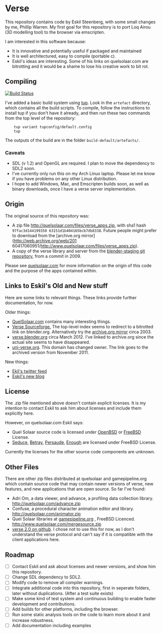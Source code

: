 # Verse #

This repository contains code by Eskil Steenberg, with some small
changes by me, Phillip Warren. My first goal for this repository
is to port Loq Airou (3D modelling tool) to the browser via emscripten.

I am interested in this software because:
    
  * It is innovative and potentially useful if packaged and maintained
  * It is well architectured, easy to compile (portable c).
  * Eskil's ideas are interesting. Some of his links on quelsolaar.com are bitrotting and it would
    be a shame to lose his creative work to bit rot.
    
## Compiling ##

[![Build Status](https://travis-ci.org/Gages/verse_apps.svg?branch=master)](https://travis-ci.org/Gages/verse_apps)

I've added a basic build system using [tup](http://gittup.org/tup/). Look in the `artefact`
directory, which contains all the build scripts. To compile, follow the instructions to install
tup if you don't have it already, and then run these two commands from the top level of the repository:

```
    tup variant tupconfig/default.config
    tup
```
 
 The outputs of the build are in the folder `build-default/artefacts/`.

### Caveats ###

* SDL (v 1.2) and OpenGL are required. I plan to move the dependency to SDL2 soon.
* I've currently only run this on my Arch Linux laptop. Please let me know if you have problems on any other Linux distribution.
* I hope to add Windows, Mac, and Emscripten builds soon, as well as binary downloads, once I have a verse server implementation.

## Origin ##

The original source of this repository was:

 * A zip file  http://quelsolaar.com/files/verse_apps.zip, with sha1 hash `97fac3d144199350
    63151d1b404165bcb7db8338`. Future people might prefer to download from the [archive.org mirror](http://web.archive.org/web/201
    60417060951/http://www.quelsolaar.com/files/verse_apps.zip).
 * A copy of the verse library and server from the [blender-staging git repository](https://developer.blender.org/diffusion/BS/browse/master/extern/verse/dist;0bd7934be731aba65680c7fe59f2d89a06391899), from a commit in 2009. 

Please see [quelsolaar.com](http://quelsolaar.com/) for more information on the origin of this code and the purpose of the apps contained within.

## Links to Eskil's Old and New stuff ##

Here are some links to relevant things. These links provide further documentation, for now.

Older things:
* [QuelSolaar.com](http://www.quelsolaar.com/verse/index.html) contains many interesting things.
* [Verse Sourceforge.](http://verse.sourceforge.net/index-before-blender-2.3.html) The top-level index seems to redirect to a bitrotted link on blender.org. Alternatively try the [archive.org mirror](http://web.archive.org/web/20031014224210/http://verse.sourceforge.net/) circa 2003.
* [verse.blender.org](http://web.archive.org/web/20120316140903/http://verse.blender.org/) circa March 2012. I've linked to archive.org since the actual site seems to have disappeared.
* [uni-verse.org](http://web.archive.org/web/20111121011435/http://www.uni-verse.org/Uni-verse-Home.72.0.html). This domain has changed owner. The link goes to the archived version from November 2011.

New things:
* [Ekil's twitter feed](https://twitter.com/quelsolaar)
* [Eskil's new blog](http://unravel.org/)
  
## License ##

The .zip file mentioned above doesn't contain explicit licenses. It is
my intention to contact Eskil to ask him about licenses and include
them explicitly here.

However, on quelsolaar.com Eskil says:

 * Quel Solaar source code is licensed under [OpenBSD](http://www.quelsolaar.com/quelsolaar/downloads.html) or [FreeBSD](http://www.quelsolaar.com/quel_solaar/features.html) License.
 * [Seduce][seduce], [Betray][betray], [Persaude][persuade], [Enough][enough] are licensed under FreeBSD License.

Currently the licenses for the other source code components are unknown.

[betray]:   http://www.quelsolaar.com/technology/betray.html
[seduce]:   http://www.quelsolaar.com/technology/seduce.html
[persuade]: http://www.quelsolaar.com/technology/persuade.html
[enough]:   http://www.quelsolaar.com/technology/enough.html

## Other Files ##

There are other zip files distributed at quelsolaar and gamepipeline.org which contain source code that may contain newer versions of
verse, new features, and new applications that are open source. So far I've found:

* Adri Om, a data viewer, and advance, a profiling data collection library. http://quelsolaar.com/advance.zip
* Confuse, a procedural character animation editor and library. http://quelsolaar.com/animator.zip
* Quel Solaar libraries at [gamepipeline.org](http://gamepipeline.org/) , FreeBSD Licenced. http://www.quelsolaar.com/mergesource.zip
* [verse 2.0 on github](https://github.com/verse/verse). I chose not to use this for now, as I don't understand the verse protocol and can't say if it is compatible with the client applications here.

## Roadmap ##

* [ ] Contact Eskil and ask about licenses and newer versions, and show him this repository.
* [ ] Change SDL dependency to SDL2.
* [ ] Modify code to remove all compiler warnings.
* [ ] Integrate additional code into this repository, first in seperate folders, later without duplications. (After a test suite exists)
* [ ] Make some kind of test system and continuous building to enable faster development and contributions.
* [ ] Add builds for other platforms, including the browser.
* [ ] Run some static analysis tools on the code to learn more about it and increase robustness.
* [ ] Add documentation including examples
